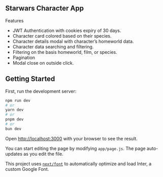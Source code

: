 ## Starwars Character App
Features

- JWT Authentication with cookies expiry of 30 days.
- Character card colored based on their species.
- Character details modal with character’s homeworld data.
- Character data  searching and filtering.
- Filtering on the basis homeworld, film, or species.
- Pagination
- Modal close on outside click.


## Getting Started

First, run the development server:

```bash
npm run dev
# or
yarn dev
# or
pnpm dev
# or
bun dev
```

Open [http://localhost:3000](http://localhost:3000) with your browser to see the result.

You can start editing the page by modifying `app/page.js`. The page auto-updates as you edit the file.

This project uses [`next/font`](https://nextjs.org/docs/basic-features/font-optimization) to automatically optimize and load Inter, a custom Google Font.


